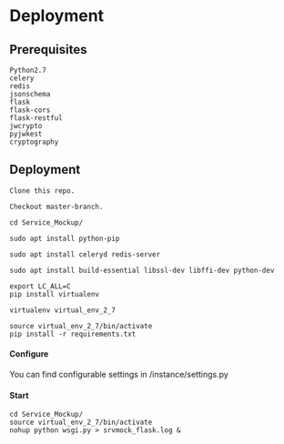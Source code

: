 # Deployment

## Prerequisites

    Python2.7
    celery
    redis
    jsonschema
    flask
    flask-cors
    flask-restful
    jwcrypto
    pyjwkest
    cryptography

## Deployment

    Clone this repo.

    Checkout master-branch.

    cd Service_Mockup/
       
    sudo apt install python-pip
    
    sudo apt install celeryd redis-server
    
    sudo apt install build-essential libssl-dev libffi-dev python-dev
    
    export LC_ALL=C
    pip install virtualenv

    virtualenv virtual_env_2_7
    
    source virtual_env_2_7/bin/activate
    pip install -r requirements.txt

#### Configure

You can find configurable settings in /instance/settings.py

#### Start

    cd Service_Mockup/
    source virtual_env_2_7/bin/activate
    nohup python wsgi.py > srvmock_flask.log &

